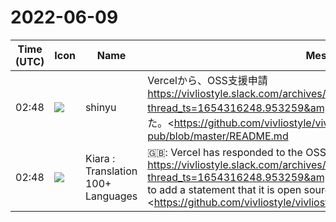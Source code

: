 # 2022-06-09

|Time (UTC)|Icon|Name|Message|
|---|---|---|---|
|02:48|![](https://avatars.slack-edge.com/2018-04-27/354445776386_e258f5ed5ba887b08668_72.jpg)|shinyu|Vercelから、OSS支援申請 <https://vivliostyle.slack.com/archives/CNVBHM39V/p1654321263968469?thread_ts=1654316248.953259&amp;cid=CNVBHM39V> への返信きました。<https://github.com/vivliostyle/vivliostyle-pub/blob/master/README.md|Vivliostyle PubのREADME>にopen sourceであることの記述を追加すればよさそうです:<br><br><blockquote>Hello Shinyu ,<br><br>Thank you for taking care of that!<br><br>Two more things!<br>1. Please add a short description of the open source nature of your project to your Git's README<br>2. What is your team's monthly anticipated resource usage? Do you believe your team will fall within our <https://vercel.com/docs/concepts/limits/fair-use-policy#typical-monthly-usage-guidelines|Fair Use Limits>? <br>I look forward to hearing from you!<br><br>Cheers,<br><br>Gurjot Sandhu<br>Product Advocate<br>▲Vercel || Next.js</blockquote><br><blockquote>I wrote to vercel yesterday.<br>```Hello, <br><br>We are using Vercel for the open source project Vivliostyle. Our team URL on Vercel is <https://vercel.com/vivliostyle>.<br><br>Please sponsor our project. We believe that the sponsorship criteria are met our project.<br><https://vercel.com/support/articles/can-vercel-sponsor-my-open-source-project><br><br><blockquote>- The project should be non-commercial.</blockquote>Yes, Vivliostyle is non-commercial project. Also the managing organization, Vivliostyle Foundation is a non-commercial, non-profit organization. See About Us <https://vivliostyle.org/about-us/>.<br><br><blockquote>- The project should be open source.</blockquote>Yes, Vivliostyle and all sub-projects are open source. See the Vivliostyle project repositories, Vivliostyle.js and Vivliostyle Pub, that use Vercel:<br><br>- <https://github.com/vivliostyle/vivliostyle.js><br>- <https://github.com/vivliostyle/vivliostyle-pub><br><br><blockquote>- A Vercel banner in the footer of each site page.</blockquote>Yes, see the footer of each site:<br><br>- <https://vivliostyle.vercel.app/><br>- <https://vivliostyle-pub-develop.vercel.app/><br><br><blockquote>- A Vercel banner in the source repository's README.md file.</blockquote>Yes, see the README.md files:<br><br>- <https://github.com/vivliostyle/vivliostyle.js/blob/master/README.md><br>- <https://github.com/vivliostyle/vivliostyle-pub/blob/master/README.md><br><br><blockquote>- All links back to Vercel should use a UTM tag with the format: ?utm_source=[team-name]&amp;utm_campaign=oss.</blockquote>Yes, we use the UTM tag "?utm_source=vivliostyle&amp;utm_campaign=oss" in the Vercel banner links.<br><br><br>Best regards,<br><br><br>----<br>Shinyu Murakami<br>Vivliostyle Foundation```</blockquote>|
|02:48|![](https://avatars.slack-edge.com/2021-08-02/2324149410423_2aa7423c4133ecb9f168_72.png)|Kiara : Translation 100+ Languages|🇬🇧: Vercel has responded to the OSS support application <https://vivliostyle.slack.com/archives/CNVBHM39V/p1654321263968469?thread_ts=1654316248.953259&amp;cid=CNVBHM39V>. It would be nice to add a statement that it is open source to <https://github.com/vivliostyle/vivliostyle-pub/blob/master/README.md | Vivliostyle Pub README>:<br><br>&amp; gt; Hello Shinyu,<br>&amp; gt;<br>&amp; gt; Thank you for taking care of that!<br>&amp; gt;<br>&amp; gt; Two more things!<br>&amp; gt; 1. Please add a short description of the open source nature of your project to your Git's README<br>&amp; gt; 2. What is your team's monthly anticipated resource usage? Do you believe your team will fall within our <https://vercel.com/docs/concepts/limits/fair-use-policy#typical-monthly-usage-guidelines | Fair Use Limits>?<br>&amp; gt; I look forward to hearing from you!<br>&amp; gt;<br>&amp; gt; Cheers,<br>&amp; gt;<br>&amp; gt; Gurjot Sandhu<br>&amp; gt; Product Advocate<br>&amp; gt; ▲ Vercel || Next.js|
